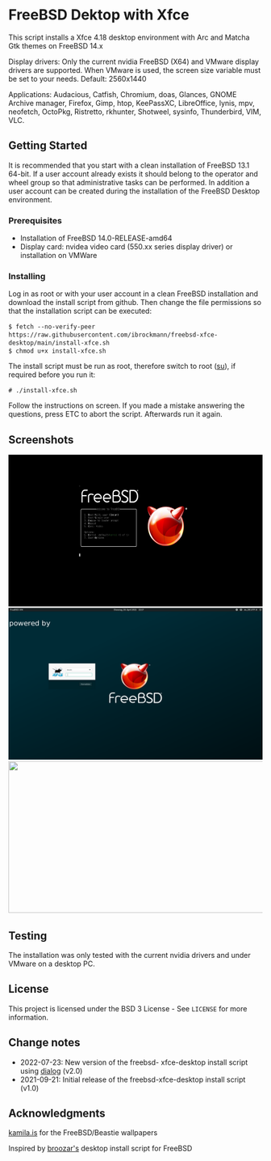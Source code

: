 # FreeBSD Dektop with Xfce

This script installs a Xfce 4.18 desktop environment with Arc and Matcha Gtk themes on FreeBSD 14.x

Display drivers: Only the current nvidia FreeBSD (X64) and VMware display drivers are supported. When VMware is used, the screen size variable must be set to your needs.
Default: 2560x1440

Applications: Audacious, Catfish,  Chromium, doas, Glances, GNOME Archive manager, Firefox, Gimp, htop, KeePassXC, LibreOffice, lynis, mpv, neofetch, OctoPkg, Ristretto, rkhunter, Shotweel, sysinfo, Thunderbird, VIM, VLC.



## Getting Started

It is recommended that you start with a clean installation of FreeBSD 13.1 64-bit. If a user account already exists it should belong to the operator and wheel group so that administrative tasks can be performed. In addition a user account can be created during the installation of the FreeBSD Desktop environment.

### Prerequisites

- Installation of FreeBSD 14.0-RELEASE-amd64
- Display card: nvidea video card (550.xx series display driver) or installation on VMWare

### Installing

Log in as root or with your user account in a clean FreeBSD installation and download the install script from github. Then change the file permissions so that the installation script can be executed:

```
$ fetch --no-verify-peer https://raw.githubusercontent.com/ibrockmann/freebsd-xfce-desktop/main/install-xfce.sh
$ chmod u+x install-xfce.sh
```

The install script must be run as root, therefore switch to root ([su](https://www.freebsd.org/cgi/man.cgi?query=su&apropos=0&sektion=0&manpath=FreeBSD+13.0-current&arch=default&format=html)), if required before you run it:

```
# ./install-xfce.sh
```

Follow the instructions on screen. If you made a mistake answering the questions, press  ETC to abort the script. Afterwards run it again.



## Screenshots

<img src="./screenshots/bootscreen.png" width="600" height="300"/>

<img src="./screenshots/loginscreen.png" width="600" height="300"/>

<img src="./screenshots/desktop.png" width="600" height="300"/>

## Testing

The installation was only tested with the current nvidia drivers and under VMware on a desktop PC.

## License

This project is licensed under the BSD 3 License - See ``LICENSE`` for more information.

## Change notes

- 2022-07-23: New version of the freebsd- xfce-desktop install script using [dialog](https://www.freebsd.org/cgi/man.cgi?query=dialog&amp;sektion=1) (v2.0)
- 2021-09-21: Initial release of the freebsd-xfce-desktop install script (v1.0)

## Acknowledgments

[kamila.is](https://kamila.is/making/freebsd-wallpapers/) for the FreeBSD/Beastie wallpapers

Inspired by [broozar's](https://github.com/broozar/installDesktopFreeBSD)  desktop install script for FreeBSD
